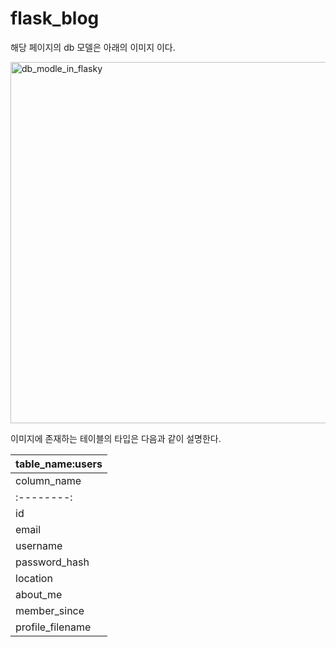# flask_blog

해당 페이지의 db 모델은 아래의 이미지 이다.

<img width="578" alt="db_modle_in_flasky" src="https://user-images.githubusercontent.com/48170295/59585495-94512080-911b-11e9-9172-97f2683fd67c.PNG">

이미지에 존재하는 테이블의 타입은 다음과 같이 설명한다.

|table_name:users|
|------------------|
|column_name|type|
|:--------:|:--------:|
|id|int|
|email|varchar(64)|
|username|varchar(64)|
|password_hash|varchar(225)|
|location|text|
|about_me|text|
|member_since|datetime|
|profile_filename|varchar(200)|
